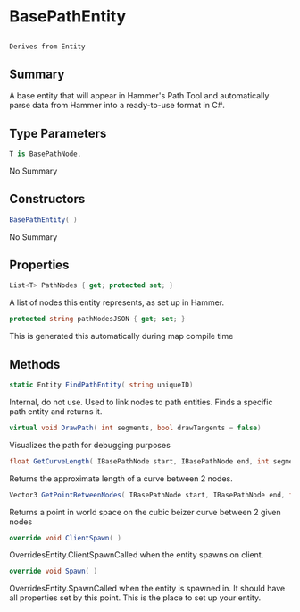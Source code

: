 # BasePathEntity<T>

## 
```c#
Derives from Entity
```

## Summary

A base entity that will appear in Hammer's Path Tool and automatically parse data from Hammer into a ready-to-use format in C#.
## Type Parameters

```c#
T is BasePathNode, 
```
No Summary
## Constructors

```c#
BasePathEntity( ) 
```
No Summary
## Properties

```c#
List<T> PathNodes { get; protected set; } 
```
A list of nodes this entity represents, as set up in Hammer.
```c#
protected string pathNodesJSON { get; set; } 
```
This is generated this automatically during map compile time
## Methods

```c#
static Entity FindPathEntity( string uniqueID) 
```
Internal, do not use. Used to link nodes to path entities. Finds a specific path entity and returns it.
```c#
virtual void DrawPath( int segments, bool drawTangents = false) 
```
Visualizes the path for debugging purposes
```c#
float GetCurveLength( IBasePathNode start, IBasePathNode end, int segments, bool reverse = false) 
```
Returns the approximate length of a curve between 2 nodes.
```c#
Vector3 GetPointBetweenNodes( IBasePathNode start, IBasePathNode end, float t, bool reverse = false) 
```
Returns a point in world space on the cubic beizer curve between 2 given nodes
```c#
override void ClientSpawn( ) 
```
OverridesEntity.ClientSpawnCalled when the entity spawns on client.
```c#
override void Spawn( ) 
```
OverridesEntity.SpawnCalled when the entity is spawned in. It should have all properties set by this point.
This is the place to set up your entity.
